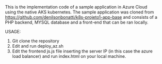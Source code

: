 This is the implementation code of a sample application in Azure Cloud using the native AKS kubernetes. 
The sample application was cloned from https://github.com/denilsonbonatti/k8s-projeto1-app-base and consists 
of a PHP backend, MYSQL database and a front-end that can be ran locally.

USAGE:

1. Git clone the repository
2. Edit and run deploy_az.sh
3. Edit the frontend js.js file inserting the server IP (in this case the azure load balancer) and run index.html on your local machine.
